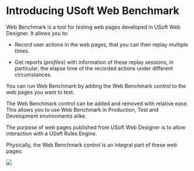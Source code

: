 # Introducing USoft Web Benchmark

Web Benchmark is a tool for testing web pages developed in USoft Web Designer. It allows you to:

- Record user actions in the web pages, that you can then replay multiple times.

- Get reports (*profiles*) with information of these replay sessions, in particular, the elapse time of the recorded actions under different circumstances.

You can run Web Benchmark by adding the Web Benchmark control to the web pages you want to test.

The Web Benchmark control can be added and removed with relative ease. This allows you to use Web Benchmark in Production, Test and Development environments alike.

The purpose of web pages published from USoft Web Designer is to allow interaction with a USoft Rules Engine.

Physically, the Web Benchmark control is an integral part of these web pages:

![](/api/Web%20and%20app%20UIs/Testing%20your%20web%20application%20with%20USoft%20Web%20Benchmark/assets/d7473039-0990-4e8a-a26a-9dc57bc4ec69.png)